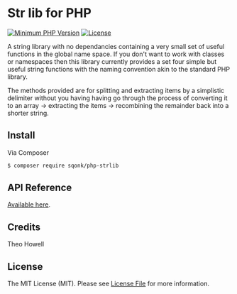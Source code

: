 

# Str lib for PHP

[![Minimum PHP Version](https://img.shields.io/badge/PHP-%3E%3D%208-yellow)](https://php.net/)
[![License](https://sqonk.com/opensource/license.svg)](license.txt)

A string library with no dependancies containing a very small set of useful functions in the global name space. If you don't want to work with classes or namespaces then this library currently provides a set four simple but useful string functions with the naming convention akin to the standard PHP library.

The methods provided are for splitting and extracting items by a simplistic delimiter without you having having go through the process of converting it to an array -> extracting the items -> recombining the remainder back into a shorter string.

## Install

Via Composer

``` bash
$ composer require sqonk/php-strlib
```



API Reference
------------

[Available here](docs/api/strings.md).




## Credits

Theo Howell



## License

The MIT License (MIT). Please see [License File](license.txt) for more information.